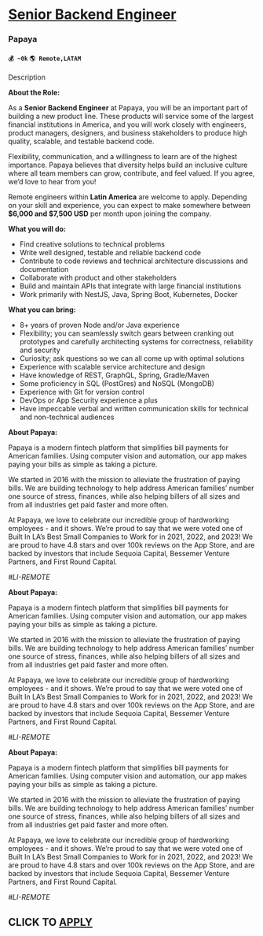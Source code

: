 # [Senior Backend Engineer](https://www.remotewlb.com/apply/senior-backend-engineer-71374)  
### Papaya  
#### `💰 ~0k` `🌎 Remote,LATAM`  

Description

**About the Role:**

As a **Senior** **Backend Engineer** at Papaya, you will be an important part of building a new product line. These products will service some of the largest financial institutions in America, and you will work closely with engineers, product managers, designers, and business stakeholders to produce high quality, scalable, and testable backend code.

Flexibility, communication, and a willingness to learn are of the highest importance. Papaya believes that diversity helps build an inclusive culture where all team members can grow, contribute, and feel valued. If you agree, we’d love to hear from you!

Remote engineers within **Latin America** are welcome to apply. Depending on your skill and experience, you can expect to make somewhere between **$6,000 and $7,500 USD** per month upon joining the company.

 **What you will do:**

  * Find creative solutions to technical problems
  * Write well designed, testable and reliable backend code
  * Contribute to code reviews and technical architecture discussions and documentation
  * Collaborate with product and other stakeholders
  * Build and maintain APIs that integrate with large financial institutions
  * Work primarily with NestJS, Java, Spring Boot, Kubernetes, Docker

 **What you can bring:**

  * 8+ years of proven Node and/or Java experience
  * Flexibility; you can seamlessly switch gears between cranking out prototypes and carefully architecting systems for correctness, reliability and security
  * Curiosity; ask questions so we can all come up with optimal solutions
  * Experience with scalable service architecture and design
  * Have knowledge of REST, GraphQL, Spring, Gradle/Maven
  * Some proficiency in SQL (PostGres) and NoSQL (MongoDB)
  * Experience with Git for version control
  * DevOps or App Security experience a plus
  * Have impeccable verbal and written communication skills for technical and non-technical audiences

 **About Papaya:**

Papaya is a modern fintech platform that simplifies bill payments for American families. Using computer vision and automation, our app makes paying your bills as simple as taking a picture.

We started in 2016 with the mission to alleviate the frustration of paying bills. We are building technology to help address American families’ number one source of stress, finances, while also helping billers of all sizes and from all industries get paid faster and more often.

At Papaya, we love to celebrate our incredible group of hardworking employees - and it shows. We’re proud to say that we were voted one of Built In LA’s Best Small Companies to Work for in 2021, 2022, and 2023! We are proud to have 4.8 stars and over 100k reviews on the App Store, and are backed by investors that include Sequoia Capital, Bessemer Venture Partners, and First Round Capital.

_#LI-REMOTE_

**About Papaya:**

Papaya is a modern fintech platform that simplifies bill payments for American families. Using computer vision and automation, our app makes paying your bills as simple as taking a picture.

We started in 2016 with the mission to alleviate the frustration of paying bills. We are building technology to help address American families’ number one source of stress, finances, while also helping billers of all sizes and from all industries get paid faster and more often.

At Papaya, we love to celebrate our incredible group of hardworking employees - and it shows. We’re proud to say that we were voted one of Built In LA’s Best Small Companies to Work for in 2021, 2022, and 2023! We are proud to have 4.8 stars and over 100k reviews on the App Store, and are backed by investors that include Sequoia Capital, Bessemer Venture Partners, and First Round Capital.

_#LI-REMOTE_

 **About Papaya:**

Papaya is a modern fintech platform that simplifies bill payments for American families. Using computer vision and automation, our app makes paying your bills as simple as taking a picture.

We started in 2016 with the mission to alleviate the frustration of paying bills. We are building technology to help address American families’ number one source of stress, finances, while also helping billers of all sizes and from all industries get paid faster and more often.

At Papaya, we love to celebrate our incredible group of hardworking employees - and it shows. We’re proud to say that we were voted one of Built In LA’s Best Small Companies to Work for in 2021, 2022, and 2023! We are proud to have 4.8 stars and over 100k reviews on the App Store, and are backed by investors that include Sequoia Capital, Bessemer Venture Partners, and First Round Capital.

_#LI-REMOTE_

  
## CLICK TO [APPLY](https://www.remotewlb.com/apply/senior-backend-engineer-71374)


